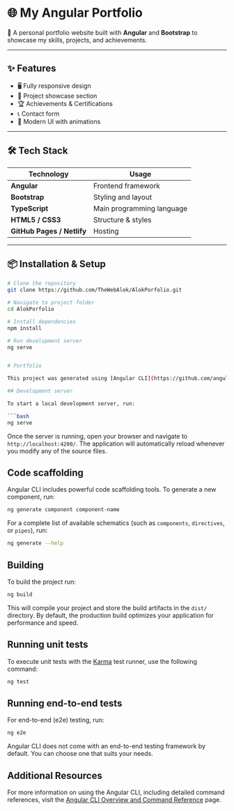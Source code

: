 
# 🌐 My Angular Portfolio

🚀 A personal portfolio website built with **Angular** and **Bootstrap** to showcase my skills, projects, and achievements.

---

## ✨ Features
- 🖥️ Fully responsive design
- 📂 Project showcase section
- 🏆 Achievements & Certifications
- 📞 Contact form
- 🎨 Modern UI with animations

---

## 🛠️ Tech Stack
| Technology  | Usage |
|-------------|-------|
| **Angular** | Frontend framework |
| **Bootstrap** | Styling and layout |
| **TypeScript** | Main programming language |
| **HTML5 / CSS3** | Structure & styles |
| **GitHub Pages / Netlify** | Hosting |

---

## 📦 Installation & Setup
```bash
# Clone the repository
git clone https://github.com/TheWebAlok/AlokPorfolio.git

# Navigate to project folder
cd AlokPorfolio

# Install dependencies
npm install

# Run development server
ng serve


# Portfolio

This project was generated using [Angular CLI](https://github.com/angular/angular-cli) version 19.2.15.

## Development server

To start a local development server, run:

```bash
ng serve
```

Once the server is running, open your browser and navigate to `http://localhost:4200/`. The application will automatically reload whenever you modify any of the source files.

## Code scaffolding

Angular CLI includes powerful code scaffolding tools. To generate a new component, run:

```bash
ng generate component component-name
```

For a complete list of available schematics (such as `components`, `directives`, or `pipes`), run:

```bash
ng generate --help
```

## Building

To build the project run:

```bash
ng build
```

This will compile your project and store the build artifacts in the `dist/` directory. By default, the production build optimizes your application for performance and speed.

## Running unit tests

To execute unit tests with the [Karma](https://karma-runner.github.io) test runner, use the following command:

```bash
ng test
```

## Running end-to-end tests

For end-to-end (e2e) testing, run:

```bash
ng e2e
```

Angular CLI does not come with an end-to-end testing framework by default. You can choose one that suits your needs.

## Additional Resources

For more information on using the Angular CLI, including detailed command references, visit the [Angular CLI Overview and Command Reference](https://angular.dev/tools/cli) page.
